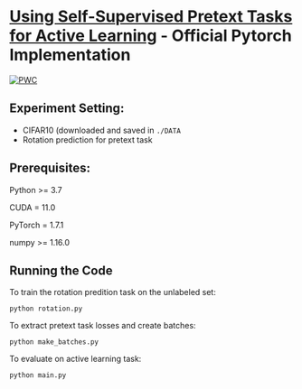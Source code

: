 # [Using Self-Supervised Pretext Tasks for Active Learning](https://arxiv.org/abs/2201.07459) - Official Pytorch Implementation
[![PWC](https://img.shields.io/endpoint.svg?url=https://paperswithcode.com/badge/using-self-supervised-pretext-tasks-for/active-learning-on-cifar10-10000)](https://paperswithcode.com/sota/active-learning-on-cifar10-10000?p=using-self-supervised-pretext-tasks-for)
## Experiment Setting:
- CIFAR10 (downloaded and saved in ```./DATA```
- Rotation prediction for pretext task

## Prerequisites:
Python >= 3.7

CUDA = 11.0

PyTorch = 1.7.1

numpy >= 1.16.0

## Running the Code

To train the rotation predition task on the unlabeled set:
```
python rotation.py
```

To extract pretext task losses and create batches:
```
python make_batches.py
```

To evaluate on active learning task:
```
python main.py
```
